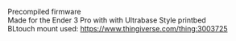 Precompiled firmware\
Made for the Ender 3 Pro with with Ultrabase Style printbed\
BLtouch mount used: https://www.thingiverse.com/thing:3003725  
